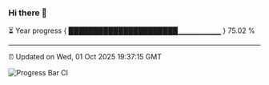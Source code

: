 ### Hi there 👋

⏳ Year progress { ██████████████████████▁▁▁▁▁▁▁▁ } 75.02 %

---

⏰ Updated on Wed, 01 Oct 2025 19:37:15 GMT

![Progress Bar CI](https://github.com/IshwaranRudhara/GIT-ACTION/workflows/Progress%20Bar%20CI/badge.svg)
